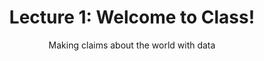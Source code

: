 ---
title: "Lecture 1: Welcome to Class!"
subtitle: "Making claims about the world with data"
extract: "Making claims about the world with data"
layout: single
links:
links:
- icon: images
  icon_pack: fas
  name: Slides
  url: https://stat20.org/lectures/01/welcome-to-class.html
---